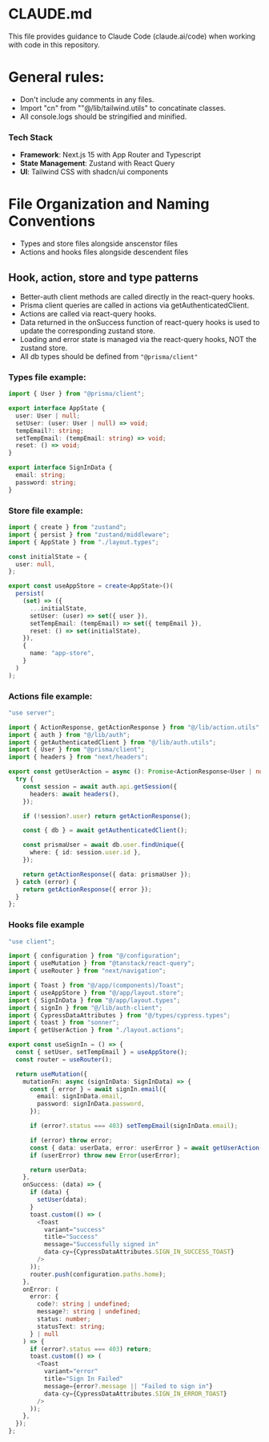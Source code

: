 # CLAUDE.md

This file provides guidance to Claude Code (claude.ai/code) when working with code in this repository.

# General rules:

- Don't include any comments in any files.
- Import "cn" from ""@/lib/tailwind.utils" to concatinate classes.
- All console.logs should be stringified and minified.

### Tech Stack

- **Framework**: Next.js 15 with App Router and Typescript
- **State Management**: Zustand with React Query
- **UI**: Tailwind CSS with shadcn/ui components

# File Organization and Naming Conventions

- Types and store files alongside anscenstor files
- Actions and hooks files alongside descendent files

## Hook, action, store and type patterns

- Better-auth client methods are called directly in the react-query hooks.
- Prisma client queries are called in actions via getAuthenticatedClient.
- Actions are called via react-query hooks.
- Data returned in the onSuccess function of react-query hooks is used to update the corresponding zustand store.
- Loading and error state is managed via the react-query hooks, NOT the zustand store.
- All db types should be defined from `"@prisma/client"`

### Types file example:

```typescript
import { User } from "@prisma/client";

export interface AppState {
  user: User | null;
  setUser: (user: User | null) => void;
  tempEmail?: string;
  setTempEmail: (tempEmail: string) => void;
  reset: () => void;
}

export interface SignInData {
  email: string;
  password: string;
}
```

### Store file example:

```typescript
import { create } from "zustand";
import { persist } from "zustand/middleware";
import { AppState } from "./layout.types";

const initialState = {
  user: null,
};

export const useAppStore = create<AppState>()(
  persist(
    (set) => ({
      ...initialState,
      setUser: (user) => set({ user }),
      setTempEmail: (tempEmail) => set({ tempEmail }),
      reset: () => set(initialState),
    }),
    {
      name: "app-store",
    }
  )
);
```

### Actions file example:

```typescript
"use server";

import { ActionResponse, getActionResponse } from "@/lib/action.utils";
import { auth } from "@/lib/auth";
import { getAuthenticatedClient } from "@/lib/auth.utils";
import { User } from "@prisma/client";
import { headers } from "next/headers";

export const getUserAction = async (): Promise<ActionResponse<User | null>> => {
  try {
    const session = await auth.api.getSession({
      headers: await headers(),
    });

    if (!session?.user) return getActionResponse();

    const { db } = await getAuthenticatedClient();

    const prismaUser = await db.user.findUnique({
      where: { id: session.user.id },
    });

    return getActionResponse({ data: prismaUser });
  } catch (error) {
    return getActionResponse({ error });
  }
};
```

### Hooks file example

```typescript
"use client";

import { configuration } from "@/configuration";
import { useMutation } from "@tanstack/react-query";
import { useRouter } from "next/navigation";

import { Toast } from "@/app/(components)/Toast";
import { useAppStore } from "@/app/layout.store";
import { SignInData } from "@/app/layout.types";
import { signIn } from "@/lib/auth-client";
import { CypressDataAttributes } from "@/types/cypress.types";
import { toast } from "sonner";
import { getUserAction } from "./layout.actions";

export const useSignIn = () => {
  const { setUser, setTempEmail } = useAppStore();
  const router = useRouter();

  return useMutation({
    mutationFn: async (signInData: SignInData) => {
      const { error } = await signIn.email({
        email: signInData.email,
        password: signInData.password,
      });

      if (error?.status === 403) setTempEmail(signInData.email);

      if (error) throw error;
      const { data: userData, error: userError } = await getUserAction();
      if (userError) throw new Error(userError);

      return userData;
    },
    onSuccess: (data) => {
      if (data) {
        setUser(data);
      }
      toast.custom(() => (
        <Toast
          variant="success"
          title="Success"
          message="Successfully signed in"
          data-cy={CypressDataAttributes.SIGN_IN_SUCCESS_TOAST}
        />
      ));
      router.push(configuration.paths.home);
    },
    onError: (
      error: {
        code?: string | undefined;
        message?: string | undefined;
        status: number;
        statusText: string;
      } | null
    ) => {
      if (error?.status === 403) return;
      toast.custom(() => (
        <Toast
          variant="error"
          title="Sign In Failed"
          message={error?.message || "Failed to sign in"}
          data-cy={CypressDataAttributes.SIGN_IN_ERROR_TOAST}
        />
      ));
    },
  });
};
```
